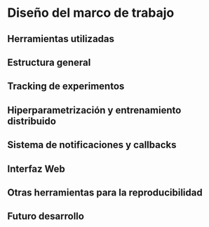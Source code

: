 # Diseño del marco de trabajo


## Herramientas utilizadas


## Estructura general


## Tracking de experimentos


## Hiperparametrización y entrenamiento distribuido


## Sistema de notificaciones y callbacks


## Interfaz Web


## Otras herramientas para la reproducibilidad


## Futuro desarrollo
